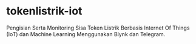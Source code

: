 # tokenlistrik-iot
Pengisian Serta Monitoring Sisa Token Listrik Berbasis Internet Of Things (IoT) dan Machine Learning Menggunakan Blynk dan Telegram. 
